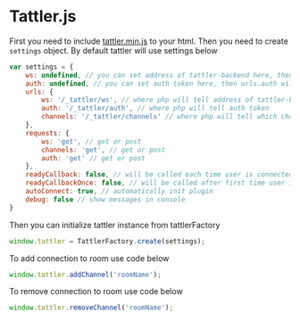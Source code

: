 # Tattler.js

First you need to include [tattler.min.js](https://github.com/Oktopost/Tattler-php/blob/master/js/tattler.min.js) to your html.
Then you need to create `settings` object. By default tattler will use settings below
```javascript
var settings = {
	ws: undefined, // you can set address of tattler-backend here, then urls.ws will not be used
	auth: undefined, // you can set auth token here, then urls.auth will not be used
    urls: {
        ws: '/_tattler/ws', // where php will tell address of tattler-backend
        auth: '/_tattler/auth', // where php will tell auth token
        channels: '/_tattler/channels' // where php will tell which channels are allowed
    },
    requests: {
        ws: 'get', // get or post
        channels: 'get', // get or post
        auth: 'get' // get or post
    },
    readyCallback: false, // will be called each time user is connected or reconnected to socket
    readyCallbackOnce: false, // will be called after first time user is connected to socket
    autoConnect: true, // automatically init plugin
    debug: false // show messages in console
}
``` 

Then you can initialize tattler instance from tattlerFactory
```javascript
window.tattler = TattlerFactory.create(settings);
```

To add connection to room use code below
```javascript
window.tattler.addChannel('roomName');
```

To remove connection to room use code below
```javascript
window.tattler.removeChannel('roomName');
```